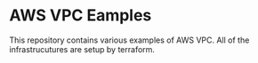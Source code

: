 # AWS VPC Eamples

This repository contains various examples of AWS VPC. All of the infrastrucutures are setup by terraform. 
